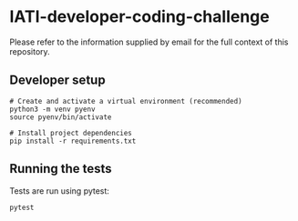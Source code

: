 # IATI-developer-coding-challenge

Please refer to the information supplied by email for the full context of this repository.

## Developer setup
```
# Create and activate a virtual environment (recommended)
python3 -m venv pyenv
source pyenv/bin/activate

# Install project dependencies
pip install -r requirements.txt
```

## Running the tests

Tests are run using pytest:

`pytest`
